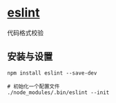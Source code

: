 # [eslint](https://github.com/eslint/eslint#installation-and-usage)

代码格式校验


## 安装与设置

```shell
npm install eslint --save-dev

# 初始化一个配置文件
./node_modules/.bin/eslint --init
```





